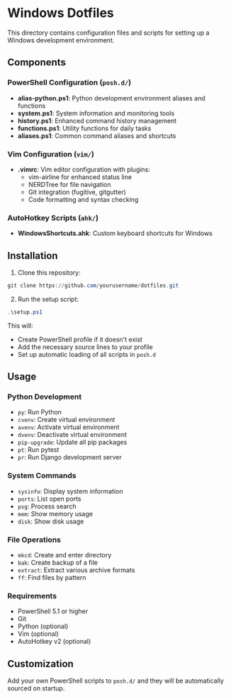 # Windows Dotfiles

This directory contains configuration files and scripts for setting up a Windows development environment.

## Components

### PowerShell Configuration (`posh.d/`)
- **alias-python.ps1**: Python development environment aliases and functions
- **system.ps1**: System information and monitoring tools
- **history.ps1**: Enhanced command history management
- **functions.ps1**: Utility functions for daily tasks
- **aliases.ps1**: Common command aliases and shortcuts

### Vim Configuration (`vim/`)
- **.vimrc**: Vim editor configuration with plugins:
  - vim-airline for enhanced status line
  - NERDTree for file navigation
  - Git integration (fugitive, gitgutter)
  - Code formatting and syntax checking

### AutoHotkey Scripts (`ahk/`)
- **WindowsShortcuts.ahk**: Custom keyboard shortcuts for Windows

## Installation

1. Clone this repository:
```powershell
git clone https://github.com/yourusername/dotfiles.git
```

2. Run the setup script:
```powershell
.\setup.ps1
```

This will:
- Create PowerShell profile if it doesn't exist
- Add the necessary source lines to your profile
- Set up automatic loading of all scripts in `posh.d`

## Usage

### Python Development
- `py`: Run Python
- `cvenv`: Create virtual environment
- `avenv`: Activate virtual environment
- `dvenv`: Deactivate virtual environment
- `pip-upgrade`: Update all pip packages
- `pt`: Run pytest
- `pr`: Run Django development server

### System Commands
- `sysinfo`: Display system information
- `ports`: List open ports
- `psg`: Process search
- `mem`: Show memory usage
- `disk`: Show disk usage

### File Operations
- `mkcd`: Create and enter directory
- `bak`: Create backup of a file
- `extract`: Extract various archive formats
- `ff`: Find files by pattern

### Requirements
- PowerShell 5.1 or higher
- Git
- Python (optional)
- Vim (optional)
- AutoHotkey v2 (optional)

## Customization

Add your own PowerShell scripts to `posh.d/` and they will be automatically sourced on startup.
